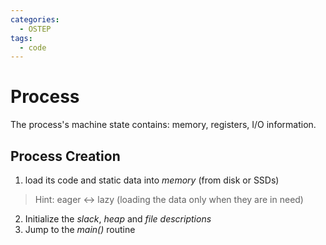 ```yaml
---
categories: 
  - OSTEP
tags:
  - code
---
```

# Process

The process's machine state contains: memory, registers, I/O information.

## Process Creation
1. load its code and static data into *memory* (from disk or SSDs)  
  > Hint: eager <-> lazy (loading the data only when they are in need)
2. Initialize the *slack*, *heap* and *file descriptions*
3. Jump to the *main()* routine
